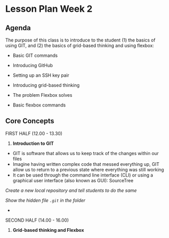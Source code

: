 # Lesson Plan Week 2

## Agenda

The purpose of this class is to introduce to the student (1) the basics of using GIT, and (2) the basics of grid-based thinking and using flexbox:

-   Basic GIT commands
-   Introducing GitHub
-   Setting up an SSH key pair

-   Introducing grid-based thinking
-   The problem Flexbox solves
-   Basic flexbox commands

## Core Concepts

FIRST HALF (12.00 - 13.30)

1. **Introduction to GIT**

-   GIT is software that allows us to keep track of the changes within our files
-   Imagine having written complex code that messed everything up, GIT allow us to return to a previous state where everything was still working
-   It can be used through the command line interface (CLI) or using a graphical user interface (also known as GUI): SourceTree

_Create a new local repository and tell students to do the same_

_Show the hidden file `.git` in the folder_

-  

SECOND HALF (14.00 - 16.00)

1. **Grid-based thinking and Flexbox**
